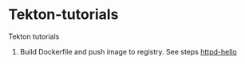 # Tekton-tutorials
Tekton tutorials

1. Build Dockerfile and push image to registry. See steps [httpd-hello](https://github.com/ipazosat/tekton-tutorial/tree/main/httpd-helo)

